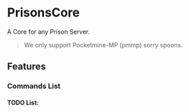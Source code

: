 # PrisonsCore
A Core for any Prison Server.

> We only support Pocketmine-MP (pmmp) sorry spoons.

## Features







### Commands List





#### TODO List:
